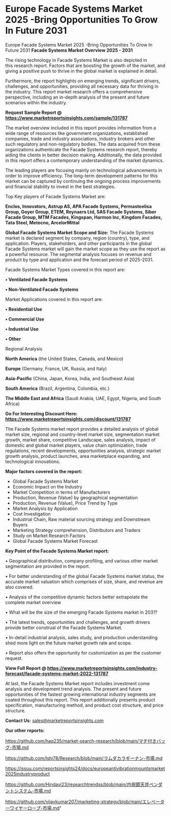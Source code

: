 # Europe Facade Systems Market 2025 -Bring Opportunities To Grow In Future 2031
 Europe Facade Systems Market 2025 -Bring Opportunities To Grow In Future 2031
<Strong> Facade Systems Market Overview 2025 - 2031</strong>

The rising technology in Facade Systems Market is also depicted in this research report. Factors that are boosting the growth of the market, and giving a positive push to thrive in the global market is explained in detail.

Furthermore, the report highlights on emerging trends, significant drivers, challenges, and opportunities, providing all necessary data for thriving in the industry. This report market research offers a comprehensive perspective, including an in-depth analysis of the present and future scenarios within the industry.

<strong>Request Sample Report @ <a href=https://www.marketreportsinsights.com/sample/131787>https://www.marketreportsinsights.com/sample/131787</a></strong>

The market overview included in this report provides information from a wide range of resources like government organizations, established companies, trade and industry associations, industry brokers and other such regulatory and non-regulatory bodies. The data acquired from these organizations authenticate the Facade Systems research report, thereby aiding the clients in better decision making. Additionally, the data provided in this report offers a contemporary understanding of the market dynamics.

The leading players are focusing mainly on technological advancements in order to improve efficiency. The long-term development patterns for this market can be captured by continuing the ongoing process improvements and financial stability to invest in the best strategies.

Top Key players of Facade Systems Market are:

<strong>Enclos, Innovators, Astrup AS, APA Facade Systems, Permasteelisa Group, Goyer Group, ETEM, Reynaers Ltd, SAS Facade Systems, Siber Facade Group, MTM Facades, Kingspan, Harmon Inc, Kingdom Facades, Tata Steel, Metecno, ArcelorMittal</strong>

<strong><b>Global Facade Systems Market Scope and Size:</b></strong>
The Facade Systems market is declared segment by company, region (country), type, and application. Players, stakeholders, and other participants in the global Facade Systems market will gain the market scope as they use the report as a powerful resource. The segmental analysis focuses on revenue and product by type and application and the forecast period of 2025-2031.

Facade Systems Market Types covered in this report are:

<strong>• Ventilated Facade Systems

• Non-Ventilated Facade Systems</strong>

Market Applications covered in this report are:

<strong>• Residential Use

• Commercial Use

• Industrial Use

• Other</strong> 

Regional Analysis

<strong>North America</strong> (the United States, Canada, and Mexico)

<strong>Europe</strong> (Germany, France, UK, Russia, and Italy)

<strong>Asia-Pacific</strong> (China, Japan, Korea, India, and Southeast Asia)

<strong>South America</strong> (Brazil, Argentina, Colombia, etc.)

<strong>The Middle East and Africa</strong> (Saudi Arabia, UAE, Egypt, Nigeria, and South Africa)

<strong>Go For Interesting Discount Here: <a href=https://www.marketreportsinsights.com/discount/131787>https://www.marketreportsinsights.com/discount/131787</a></strong>

The Facade Systems market report provides a detailed analysis of global market size, regional and country-level market size, segmentation market growth, market share, competitive Landscape, sales analysis, impact of domestic and global market players, value chain optimization, trade regulations, recent developments, opportunities analysis, strategic market growth analysis, product launches, area marketplace expanding, and technological innovations.

<strong><b>Major factors covered in the report:</b></strong>
<ul>
  <li>Global Facade Systems Market </li>
  <li>Economic Impact on the Industry</li>
  <li>Market Competition in terms of Manufacturers</li>
  <li>Production, Revenue (Value) by geographical segmentation</li>
  <li>Production, Revenue (Value), Price Trend by Type</li>
  <li>Market Analysis by Application</li>
  <li>Cost Investigation</li>
  <li>Industrial Chain, Raw material sourcing strategy and Downstream Buyers</li>
  <li>Marketing Strategy comprehension, Distributors and Traders</li>
  <li>Study on Market Research Factors</li>
  <li>Global Facade Systems Market Forecast</li>
</ul>

<strong><b>Key Point of the Facade Systems Market report:</b></strong>

• Geographical distribution, company profiling, and various other market segmentation are provided in the report.

• For better understanding of the global Facade Systems market status, the accurate market valuation which comprises of size, share, and revenue are also covered.

• Analysis of the competitive dynamic factors better extrapolate the complete market overview

• What will be the size of the emerging Facade Systems market in 2031?

• The latest trends, opportunities and challenges, and growth drivers provide better construal of the Facade Systems Market.

• In-detail industrial analysis, sales study, and production understanding shed more light on the future market growth rate and scope.

• Report also offers the opportunity for customization as per the customer request.

<strong><b>View Full Report @ <a href=https://www.marketreportsinsights.com/industry-forecast/facade-systems-market-2022-131787>https://www.marketreportsinsights.com/industry-forecast/facade-systems-market-2022-131787</a></b></strong>


At last, the Facade Systems Market report includes investment come analysis and development trend analysis. The present and future opportunities of the fastest growing international industry segments are coated throughout this report. This report additionally presents product specification, manufacturing method, and product cost structure, and price structure.

<strong>Contact Us:</strong>
sales@marketreportsinsights.com

<strong>Our other reports:</strong>

<a href=https://github.com/haq235/market-search-research/blob/main/マチ付きバッグ-市場.md>https://github.com/haq235/market-search-research/blob/main/マチ付きバッグ-市場.md</a>

<a href=https://github.com/Ishi78/Research/blob/main/ラムダカラギーナン-市場.md>https://github.com/Ishi78/Research/blob/main/ラムダカラギーナン-市場.md</a>

<a href=https://issuu.com/reportsinsights24/docs/europeantivibrationmountsmarket2025industryproduct>https://issuu.com/reportsinsights24/docs/europeantivibrationmountsmarket2025industryproduct</a>

<a href=https://github.com/Hindavi23/researchtrendss/blob/main/内視鏡天井ペンダントシステム-市場.md>https://github.com/Hindavi23/researchtrendss/blob/main/内視鏡天井ペンダントシステム-市場.md</a>

<a href=https://github.com/vijaykumar207/marketing-strategy/blob/main/エレベーターワイヤーロープ-市場.md>https://github.com/vijaykumar207/marketing-strategy/blob/main/エレベーターワイヤーロープ-市場.md</a>"
